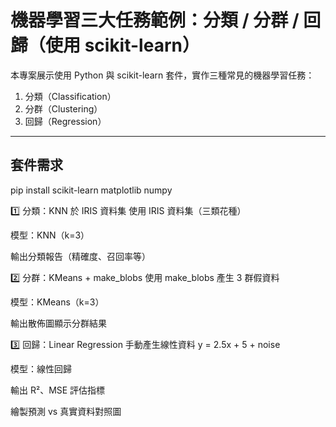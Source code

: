 #  機器學習三大任務範例：分類 / 分群 / 回歸（使用 scikit-learn）

本專案展示使用 Python 與 scikit-learn 套件，實作三種常見的機器學習任務：

1.  分類（Classification）
2.  分群（Clustering）
3.  回歸（Regression）

---

##  套件需求
pip install scikit-learn matplotlib numpy

1️⃣ 分類：KNN 於 IRIS 資料集
使用 IRIS 資料集（三類花種）

模型：KNN（k=3）

輸出分類報告（精確度、召回率等）

2️⃣ 分群：KMeans + make_blobs
使用 make_blobs 產生 3 群假資料

模型：KMeans（k=3）

輸出散佈圖顯示分群結果

3️⃣ 回歸：Linear Regression
手動產生線性資料 y = 2.5x + 5 + noise

模型：線性回歸

輸出 R²、MSE 評估指標

繪製預測 vs 真實資料對照圖

